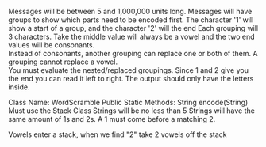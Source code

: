 Messages will be between 5 and 1,000,000 units long.
Messages will have groups to show which parts need to be encoded first.
The character '1' will show a start of a group, and the character '2' will the end
Each grouping will 3 characters.  Take the middle value will always be a vowel and the two end values will be consonants.   
Instead of consonants, another grouping can replace one or both of them.   A grouping cannot replace a vowel.   
You must evaluate the nested/replaced groupings.  Since 1 and 2 give you the end you can read it left to right. 
The output should only have the letters inside. 

Class Name:  WordScramble
Public Static Methods:
String encode(String)
Must use the Stack Class
Strings will be no less than 5
Strings will have the same amount of 1s and 2s.
A 1 must come before a matching 2.

Vowels enter a stack, when we find "2" take 2 vowels off the stack
